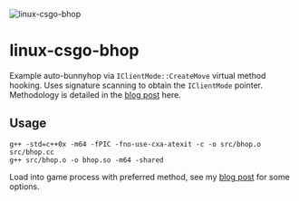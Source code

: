 ![linux-csgo-bhop](https://cdn.aixxe.net/projects/linux-csgo-bhop/logo-transparent.png)

# linux-csgo-bhop

Example auto-bunnyhop via `IClientMode::CreateMove` virtual method hooking. Uses signature scanning to obtain the `IClientMode` pointer. Methodology is detailed in the [blog post](https://aixxe.net/2016/09/createmove-linux-csgo/) here.

## Usage
```
g++ -std=c++0x -m64 -fPIC -fno-use-cxa-atexit -c -o src/bhop.o src/bhop.cc
g++ src/bhop.o -o bhop.so -m64 -shared
```
Load into game process with preferred method, see my [blog post](https://aixxe.net/2016/09/shared-library-injection) for some options.